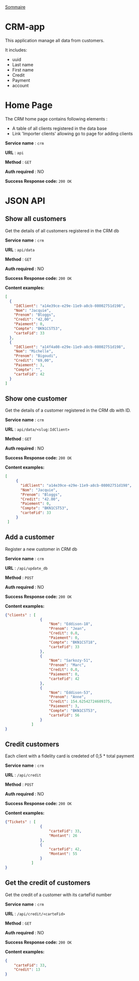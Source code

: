 [Sommaire](https://ursi-2020.github.io/Documentation/)
# CRM-app

This application manage all data from customers.

It includes:
 - uuid
 - Last name
 - First name
 - Credit
 - Payment
 - account

# Home Page

The CRM home page contains following elements :
- A table of all clients registered in the data base
- Link 'Importer clients' allowing go to page for adding clients

**Service name** : `crm`

**URL** : `api`

**Method** : `GET`

**Auth required** : NO


**Success Response code:** `200 OK`

# JSON API

## Show all customers

Get the details of all customers registered in the CRM db

**Service name** : `crm`

**URL** : `api/data`

**Method** : `GET`

**Auth required** : NO


**Success Response code:** `200 OK`

**Content examples:**


```json
[
  {
    "IdClient": "a14e39ce-e29e-11e9-a8cb-08002751d198",
    "Nom": "Jacquie",
    "Prenom": "Bloggs",
    "Credit": "42,00",
    "Paiement": 0,
    "Compte": "BKN1CST53",
    "carteFid": 33
  },
  {
    "IdClient": "a14f4a08-e29e-11e9-a8cb-08002751d198",
    "Nom": "Michelle",
    "Prenom": "Bigoudi",
    "Credit": "69,00",
    "Paiement": 3,
    "Compte": "",
    "carteFid": 42
  }
]
```

## Show one customer

Get the details of a customer registered in the CRM db with ID.

**Service name** : `crm`

**URL** : `api/data/<slug:IdClient>`

**Method** : `GET`

**Auth required** : NO


**Success Response code:** `200 OK`

**Content examples:**


```json
[
     {
       "idClient": "a14e39ce-e29e-11e9-a8cb-08002751d198",
       "Nom": "Jacquie",
       "Prenom": "Bloggs",
       "Credit": "42.00",
       "Paiement": 0,
       "Compte": "BKN1CST53",
       "carteFid": 33
     }
 ]
```


## Add a customer

Register a new customer in CRM db

**Service name** : `crm`

**URL** : `/api/update_db`

**Method** : `POST`

**Auth required** : NO


**Success Response code:** `200 OK`

**Content examples:**


```json
{"clients" : [
                {
                    "Nom": "Eddison-18",
                    "Prenom": "Jean",
                    "Credit": 0.0,
                    "Paiement": 0,
                    "Compte": "BKN1CST18",
                    "carteFid": 33
                },
                {
                    "Nom": "Sarkozy-51",
                    "Prenom": "Marc",
                    "Credit": 0.0,
                    "Paiement": 0,
                    "carteFid": 42
                },
                {
                    "Nom": "Eddison-53",
                    "Prenom": "Anne",
                    "Credit": 154.62542724609375,
                    "Paiement": 3,
                    "Compte": "BKN1CST53",
                    "carteFid": 56
                }
            ]
}
```

## Credit customers

Each client with a fidelity card is credeted of 0,5 * total payment

**Service name** : `crm`

**URL** : `/api/credit`

**Method** : `POST`

**Auth required** : NO


**Success Response code:** `200 OK`

**Content examples:**


```json
{"Tickets" : [
                {
                    "carteFid": 33,
                    "Montant": 26
                },
                {
                    "carteFid": 42,
                    "Montant": 55
                }
            ]
}
```

## Get the credit of customers

Get the credit of a customer with its carteFid number

**Service name** : `crm`

**URL** : `/api/credit/<carteFid>`

**Method** : `GET`

**Auth required** : NO


**Success Response code:** `200 OK`

**Content examples:**


```json
{
    "carteFid": 33,
    "Credit": 13
}
```
